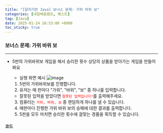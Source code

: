 ```yaml
---
title: "[달리기반 Java] 보너스 문제: 가위 바위 보"
categories: [내일배움캠프, 퀘스트]
tag: [Java]
date: 2025-01-24 16:53:00 +0900
toc_sticky: true
---
```

### 보너스 문제: 가위 바위 보
***
- 5번의 가위바위보 게임을 해서 승리한 횟수 상당의 상품을 받아가는 게임을 만들어봐요
  - 실행 화면 예시
    ![image](https://oopy.lazyrockets.com/api/v2/notion/image?src=https%3A%2F%2Fprod-files-secure.s3.us-west-2.amazonaws.com%2F83c75a39-3aba-4ba4-a792-7aefe4b07895%2Ff51f379f-7ebb-4425-80e9-919863f3fef0%2FUntitled.png&blockId=17a2dc3e-f514-8153-9bb8-f4804b6a5667)
  1. 5번의 가위바위보를 진행합니다.
  2. 유저는 매 판마다 "가위", "바위", "보" 중 하나를 입력합니다.
    - 잘못된 입력을 받았다면 <span style="color:red">`잘못된 입력입니다!`</span>를 출력해주세요.
  
  3. 컴퓨터는 <span style="color:red">`가위, 바위, 보`</span> 중 랜덤하게 하나를 낼 수 있습니다.
  4. 매판마다 진행한 가위 바위 보의 승패에 대한 결과를 출력합니다.
  5. 5판을 모두 마치면 승리한 횟수에 걸맞는 경품을 획득할 수 있습니다.

#### 코드
```java

```

